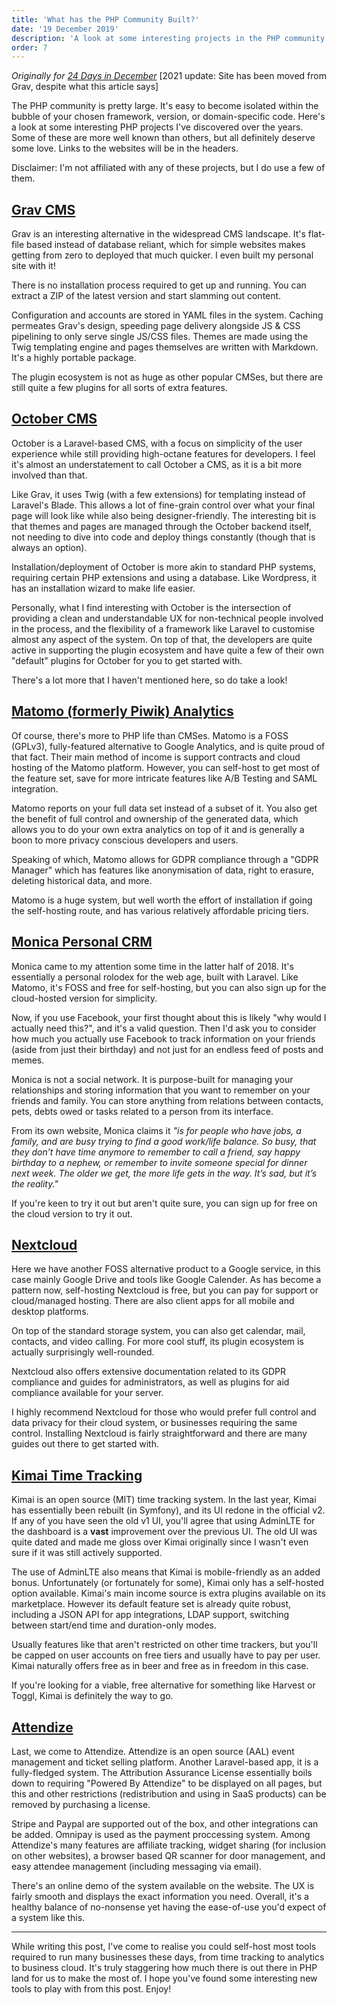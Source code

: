 ```yaml
---
title: 'What has the PHP Community Built?'
date: '19 December 2019'
description: 'A look at some interesting projects in the PHP community'
order: 7
---
```


*Originally for [24 Days in December](https://24daysindecember.net/2019/12/19/what-has-the-php-community-built/)*
[2021 update: Site has been moved from Grav, despite what this article says]

The PHP community is pretty large. It's easy to become isolated within the bubble of your chosen framework, version, or domain-specific code. Here's a look at some interesting PHP projects I've discovered over the years. Some of these are more well known than others, but all definitely deserve some love. Links to the websites will be in the headers.

Disclaimer: I'm not affiliated with any of these projects, but I do use a few of them.

## [Grav CMS](https://getgrav.org/)

Grav is an interesting alternative in the widespread CMS landscape. It's flat-file based instead of database reliant, which for simple websites makes getting from zero to deployed that much quicker. I even built my personal site with it!

There is no installation process required to get up and running. You can extract a ZIP of the latest version and start slamming out content.

Configuration and accounts are stored in YAML files in the system. Caching permeates Grav's design, speeding page delivery alongside JS & CSS pipelining to only serve single JS/CSS files. Themes are made using the Twig templating engine and pages themselves are written with Markdown. It's a highly portable package.

The plugin ecosystem is not as huge as other popular CMSes, but there are still quite a few plugins for all sorts of extra features.

## [October CMS](https://octobercms.com/)

October is a Laravel-based CMS, with a focus on simplicity of the user experience while still providing high-octane features for developers. I feel it's almost an understatement to call October a CMS, as it is a bit more involved than that.

Like Grav, it uses Twig (with a few extensions) for templating instead of Laravel's Blade. This allows a lot of fine-grain control over what your final page will look like while also being designer-friendly. The interesting bit is that themes and pages are managed through the October backend itself, not needing to dive into code and deploy things constantly (though that is always an option).

Installation/deployment of October is more akin to standard PHP systems, requiring certain PHP extensions and using a database. Like Wordpress, it has an installation wizard to make life easier.

Personally, what I find interesting with October is the intersection of providing a clean and understandable UX for non-technical people involved in the process, and the flexibility of a framework like Laravel to customise almost any aspect of the system. On top of that, the developers are quite active in supporting the plugin ecosystem and have quite a few of their own "default" plugins for October for you to get started with.

There's a lot more that I haven't mentioned here, so do take a look!

## [Matomo (formerly Piwik) Analytics](https://matomo.org/)

Of course, there's more to PHP life than CMSes. Matomo is a FOSS (GPLv3), fully-featured alternative to Google Analytics, and is quite proud of that fact. Their main method of income is support contracts and cloud hosting of the Matomo platform. However, you can self-host to get most of the feature set, save for more intricate features like A/B Testing and SAML integration.

Matomo reports on your full data set instead of a subset of it. You also get the benefit of full control and ownership of the generated data, which allows you to do your own extra analytics on top of it and is generally a boon to more privacy conscious developers and users.

Speaking of which, Matomo allows for GDPR compliance through a "GDPR Manager" which has features like anonymisation of data, right to erasure, deleting historical data, and more.

Matomo is a huge system, but well worth the effort of installation if going the self-hosting route, and has various relatively affordable pricing tiers.

## [Monica Personal CRM](https://www.monicahq.com/)

Monica came to my attention some time in the latter half of 2018. It's essentially a personal rolodex for the web age, built with Laravel. Like Matomo, it's FOSS and free for self-hosting, but you can also sign up for the cloud-hosted version for simplicity.

Now, if you use Facebook, your first thought about this is likely "why would I actually need this?", and it's a valid question. Then I'd ask you to consider how much you actually use Facebook to track information on your friends (aside from just their birthday) and not just for an endless feed of posts and memes.

Monica is not a social network. It is purpose-built for managing your relationships and storing information that you want to remember on your friends and family. You can store anything from relations between contacts, pets, debts owed or tasks related to a person from its interface.

From its own website, Monica claims it *"is for people who have jobs, a family, and are busy trying to find a good work/life balance. So busy, that they don’t have time anymore to remember to call a friend, say happy birthday to a nephew, or remember to invite someone special for dinner next week. The older we get, the more life gets in the way. It’s sad, but it’s the reality."*

If you're keen to try it out but aren't quite sure, you can sign up for free on the cloud version to try it out.

## [Nextcloud](https://nextcloud.com/)

Here we have another FOSS alternative product to a Google service, in this case mainly Google Drive and tools like Google Calender. As has become a pattern now, self-hosting Nextcloud is free, but you can pay for support or cloud/managed hosting. There are also client apps for all mobile and desktop platforms.

On top of the standard storage system, you can also get calendar, mail, contacts, and video calling. For more cool stuff, its plugin ecosystem is actually surprisingly well-rounded.

Nextcloud also offers extensive documentation related to its GDPR compliance and guides for administrators, as well as plugins for aid compliance available for your server.

I highly recommend Nextcloud for those who would prefer full control and data privacy for their cloud system, or businesses requiring the same control. Installing Nextcloud is fairly straightforward and there are many guides out there to get started with.

## [Kimai Time Tracking](https://www.kimai.org/)

Kimai is an open source (MIT) time tracking system. In the last year, Kimai has essentially been rebuilt (in Symfony), and its UI redone in the official v2. If any of you have seen the old v1 UI, you'll agree that using AdminLTE for the dashboard is a **vast** improvement over the previous UI. The old UI was quite dated and made me gloss over Kimai originally since I wasn't even sure if it was still actively supported.

The use of AdminLTE also means that Kimai is mobile-friendly as an added bonus. Unfortunately (or fortunately for some), Kimai only has a self-hosted option available. Kimai's main income source is extra plugins available on its marketplace. However its default feature set is already quite robust, including a JSON API for app integrations, LDAP support, switching between start/end time and duration-only modes.

Usually features like that aren't restricted on other time trackers, but you'll be capped on user accounts on free tiers and usually have to pay per user. Kimai naturally offers free as in beer and free as in freedom in this case.

If you're looking for a viable, free alternative for something like Harvest or Toggl, Kimai is definitely the way to go.

## [Attendize](https://www.attendize.com/)

Last, we come to Attendize. Attendize is an open source (AAL) event management and ticket selling platform. Another Laravel-based app, it is a fully-fledged system. The Attribution Assurance License essentially boils down to requiring "Powered By Attendize" to be displayed on all pages, but this and other restrictions (redistribution and using in SaaS products) can be removed by purchasing a license.

Stripe and Paypal are supported out of the box, and other integrations can be added. Omnipay is used as the payment proccessing system. Among Attendize's many features are affiliate tracking, widget sharing (for inclusion on other websites), a browser based QR scanner for door management, and easy attendee management (including messaging via email).

There's an online demo of the system available on the website. The UX is fairly smooth and displays the exact information you need. Overall, it's a healthy balance of no-nonsense yet having the ease-of-use you'd expect of a system like this.

------

While writing this post, I've come to realise you could self-host most tools required to run many businesses these days, from time tracking to analytics to business cloud. It's truly staggering how much there is out there in PHP land for us to make the most of. I hope you've found some interesting new tools to play with from this post. Enjoy!
